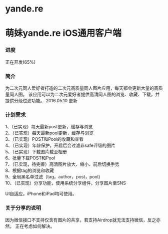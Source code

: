 # yande.re
<H1>萌妹yande.re iOS通用客户端</H1>
<H3>进度</H3>正在开发(65%)
<H3>简介</H3>
    为二次元同人爱好者打造的二次元高质量同人图片应用，每天都会更新大量的高质量同人图。
    该应用可以为二次元爱好者提供高清同人图的浏览、收藏、下载，并提供分级过滤功能。
2016.05.10 更新</br>
<h3>计划需求</h3>
  1、（已实现）每天最新post更新，缓存与浏览</br>
  2、（已实现）每天最新pool更新，缓存与浏览</br>
  3、（已实现）POST和Pool的收藏和查看</br>
  4、（已实现）年龄保护，开启后会过滤非safe评级的图片</br>
  5、（已实现）下载图片载至相册</br>
  6、批量下载POST和Pool</br>
  7、（已实现，待完善）高清图片放大、缩小、前后切换手势</br>
  8、根据tag的浏览和收藏</br>
  9、全局黑名单过滤（tag，author，post，pool）</br>
  10、（已实现）分享功能，使用系统分享组件，分享图片至SNS</br>


UI自适应，iPhone和iPad均可使用。</br>


<h3>关于分享的说明</h3>
因为微信接口不支持仅含有图片的共享，若支持Airdrop就无法支持微信，反之亦然。
正在考虑如何解决。
